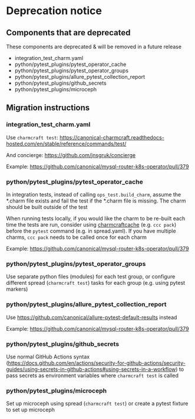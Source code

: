 # Deprecation notice

## Components that are deprecated
These components are deprecated & will be removed in a future release
- integration_test_charm.yaml
- python/pytest_plugins/pytest_operator_cache
- python/pytest_plugins/pytest_operator_groups
- python/pytest_plugins/allure_pytest_collection_report
- python/pytest_plugins/github_secrets
- python/pytest_plugins/microceph

## Migration instructions
### integration_test_charm.yaml
Use `charmcraft test`: https://canonical-charmcraft.readthedocs-hosted.com/en/stable/reference/commands/test/

And concierge: https://github.com/jnsgruk/concierge

Example: https://github.com/canonical/mysql-router-k8s-operator/pull/379

### python/pytest_plugins/pytest_operator_cache
In integration tests, instead of calling `ops_test.build_charm`, assume the *.charm file exists and fail the test if the *.charm file is missing. The charm should be built outside of the test

When running tests locally, if you would like the charm to be re-built each time the tests are run, consider using [charmcraftcache](https://github.com/canonical/charmcraftcache) (e.g. `ccc pack`) before the `pytest` command (e.g. in spread.yaml). If you have multiple charms, `ccc pack` needs to be called once for each charm

Example: https://github.com/canonical/mysql-router-k8s-operator/pull/379

### python/pytest_plugins/pytest_operator_groups
Use separate python files (modules) for each test group, or configure different spread (`charmcraft test`) tasks for each group (e.g. using pytest markers)

### python/pytest_plugins/allure_pytest_collection_report
Use https://github.com/canonical/allure-pytest-default-results instead

Example: https://github.com/canonical/mysql-router-k8s-operator/pull/379

### python/pytest_plugins/github_secrets
Use normal GitHub Actions syntax (https://docs.github.com/en/actions/security-for-github-actions/security-guides/using-secrets-in-github-actions#using-secrets-in-a-workflow) to pass secrets as environment variables where `charmcraft test` is called

### python/pytest_plugins/microceph
Set up microceph using spread (`charmcraft test`) or create a pytest fixture to set up microceph
